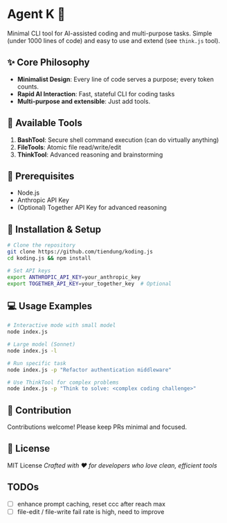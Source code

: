 # Agent K 🤖
Minimal CLI tool for AI-assisted coding and multi-purpose tasks.
Simple (under 1000 lines of code) and easy to use and extend (see `think.js` tool).

## ✨ Core Philosophy
- **Minimalist Design**: Every line of code serves a purpose; every token counts.
- **Rapid AI Interaction**: Fast, stateful CLI for coding tasks
- **Multi-purpose and extensible**: Just add tools.

## 🧰 Available Tools
1. **BashTool**: Secure shell command execution (can do virtually anything)
2. **FileTools**: Atomic file read/write/edit
3. **ThinkTool**: Advanced reasoning and brainstorming

## 🚀 Prerequisites
- Node.js
- Anthropic API Key
- (Optional) Together API Key for advanced reasoning

## 🔧 Installation & Setup
```bash
# Clone the repository
git clone https://github.com/tiendung/koding.js
cd koding.js && npm install

# Set API keys
export ANTHROPIC_API_KEY=your_anthropic_key
export TOGETHER_API_KEY=your_together_key  # Optional
```

## 💻 Usage Examples
```bash
# Interactive mode with small model
node index.js

# Large model (Sonnet)
node index.js -l

# Run specific task
node index.js -p "Refactor authentication middleware"

# Use ThinkTool for complex problems
node index.js -p "Think to solve: <complex coding challenge>"
```

## 🤝 Contribution
Contributions welcome! Please keep PRs minimal and focused.

## 📄 License
MIT License
*Crafted with ❤️ for developers who love clean, efficient tools*

## TODOs
- [ ] enhance prompt caching, reset ccc after reach max
- [ ] file-edit / file-write fail rate is high, need to improve
